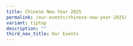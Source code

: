 ```yaml
---
title: Chinese New Year 2025
permalink: /our-events/chinese-new-year-2025/
variant: tiptap
description: ""
third_nav_title: Our Events
---
```

<p></p>